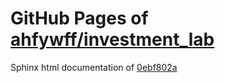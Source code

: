 GitHub Pages of [ahfywff/investment_lab](https://github.com/ahfywff/investment_lab.git)
===
Sphinx html documentation of [0ebf802a](https://github.com/ahfywff/investment_lab/tree/0ebf802a4b317cb22022681a73a5cc21cc2e701d)
